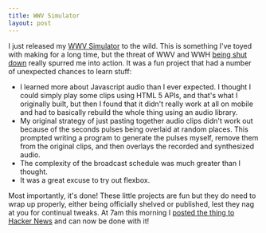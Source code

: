 ```yaml
---
title: WWV Simulator
layout: post
---
```


I just released my [WWV Simulator](https://wwv.mcodes.org/) to the wild. This is something I've
toyed with making for a long time, but the threat of WWV and WWH
[being shut down](https://www.voanews.com/a/time-may-be-running-out-for-millions-of-clocks/4554376.html)
really spurred me into action. It was a fun project that had a number of unexpected chances to learn stuff:

- I learned more about Javascript audio than I ever expected. I thought I could simply play some clips using HTML 5 APIs, and that's what I originally built, but then I found that it didn't really work at all on mobile and had to basically rebuild the whole
thing using an audio library.
- My original strategy of just pasting together audio clips didn't work out because of the seconds pulses
  being overlaid at random places. This prompted writing a program to generate the pulses myself, remove them
  from the original clips, and then overlays the recorded and synthesized audio.
- The complexity of the broadcast schedule was much greater than I thought.
- It was a great excuse to try out flexbox.

Most importantly, it's done! These little projects are fun but they do need to wrap up properly, either being officially
shelved or published, lest they nag at you for continual tweaks. At 7am this morning I [posted the thing to
Hacker News](https://news.ycombinator.com/item?id=19144003) and can now be done with it!
